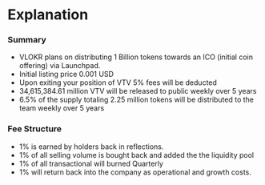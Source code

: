 # Explanation

### Summary

* VLOKR plans on distributing 1 Billion tokens towards an ICO (initial coin offering) via Launchpad.&#x20;
* Initial listing price 0.001 USD
* Upon exiting your position of VTV 5% fees will be deducted&#x20;
* 34,615,384.61 million VTV will be released to public weekly over 5 years
* 6.5% of the supply totaling 2.25 million tokens will be distributed to the team weekly over 5 years&#x20;

### Fee Structure

* 1% is earned by holders back in reflections.
* 1% of all selling volume is bought back and added the the liquidity pool
* 1% of all transactional will burned Quarterly
* 1% will return back into the company as operational and growth costs.

